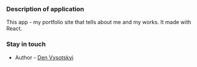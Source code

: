 ### Description of application

This app - my portfolio site that tells about me and my works. It made with React.

### Stay in touch

- Author - [Den Vysotskyi](https://denvysotskyi.space)